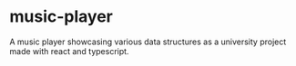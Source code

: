 # music-player
A music player showcasing various data structures as a university project made with react and typescript.
